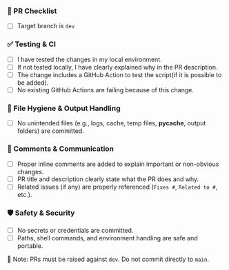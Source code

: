 ### 🧾 PR Checklist

- [ ] Target branch is `dev`

### ✅ Testing & CI
- [ ] I have tested the changes in my local environment.
- [ ] If not tested locally, I have clearly explained why in the PR description.
- [ ] The change includes a GitHub Action to test the script(if it is possible to be added).
- [ ] No existing GitHub Actions are failing because of this change.

### 📁 File Hygiene & Output Handling
- [ ] No unintended files (e.g., logs, cache, temp files, __pycache__, output folders) are committed.

### 📝 Comments & Communication
- [ ] Proper inline comments are added to explain important or non-obvious changes.
- [ ] PR title and description clearly state what the PR does and why.
- [ ] Related issues (if any) are properly referenced (`Fixes #`, `Related to #`, etc.).

### 🛡️ Safety & Security
- [ ] No secrets or credentials are committed.
- [ ] Paths, shell commands, and environment handling are safe and portable.

📌 Note: PRs must be raised against `dev`. Do not commit directly to `main`.
